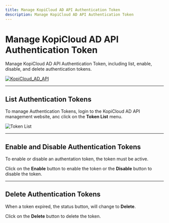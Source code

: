 ```yaml
---
title: Manage KopiCloud AD API Authentication Token
description: Manage KopiCloud AD API Authentication Token
---
```


# Manage KopiCloud AD API Authentication Token

Manage KopiCloud AD API Authentication Token, including list, enable, disable, and delete authentication tokens.

[![KopiCloud_AD_API](https://img.shields.io/badge/kopiCloud_ad-v1.0+-blueviolet.svg)](https://www.kopicloud-ad-api.com)

----

## List Authentication Tokens

To manage Authentication Tokens, login to the KopiCloud AD API management website, anc click on the **Token List** menu.

![Token List](https://help.kopicloud-ad-api.com/assets/docs/token_List.png)

----

## Enable and Disable Authentication Tokens

To enable or disable an authentation token, the token must be active.

Click on the **Enable** button to enable the token or the **Disable** button to disable the token.

----

## Delete Authentication Tokens

When a token expired, the status button, will change to **Delete**.

Click on the **Delete** button to delete the token.

